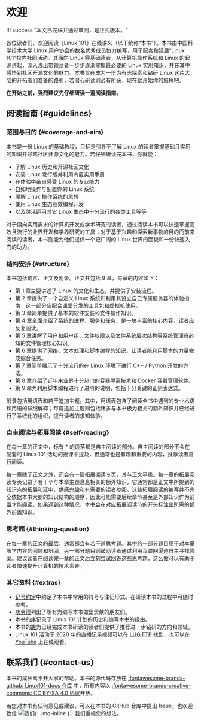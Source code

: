 # 欢迎

!!! success "本文已完稿并通过审阅，是正式版本。"

各位读者们，欢迎阅读《Linux 101》在线讲义（以下统称“本书”）。本书由中国科学技术大学 Linux 用户协会的数名优秀成员协力编写，用于配套和延展“Linux 101”校内社团活动。其面向 Linux 零基础读者，从计算机操作系统和 Linux 的起源讲起，深入浅出带领读者一步步逐渐掌握最必要的 Linux 实用知识，并在其中感悟到社区开源文化的魅力。本书旨在成为一份为有志探索和钻研 Linux 这片大陆的开拓者们准备的路引，若潜心研读则必有所获，现在就开始你的旅程吧。

**在开始之前，强烈建议先仔细研读一遍阅读指南。**

## 阅读指南 {#guidelines}

### 范围与目的 {#coverage-and-aim}

本书是一份 Linux 的基础教程，目标是引导不了解 Linux 的读者掌握基础且实用的知识并领略社区开源文化的魅力。若仔细研读完本书，你就能：

-   了解 Linux 历史和开源社区文化
-   安装 Linux 发行版并利用内置实用手册
-   在体验中亲自感受 Linux 的专业能力
-   自如地操作与配置你的 Linux 系统
-   理解 Linux 操作系统的思想
-   使用 Linux 生态高效编程开发
-   以及灵活运用其它 Linux 生态中十分流行的各类工具等等

对于偏向实用需求的计算机开发或学术研究的读者，通过阅读本书可以快速掌握高效且流行的业界开发和学界研究的工具；对于基于兴趣和探索新事物的目的而前来阅读的读者，本书则能为他们提供一个更广阔的 Linux 世界的面貌和一份快速入门的助力。

### 结构安排 {#structure}

本书包括前言、正文及附录。正文共包括 9 章，每章的内容如下：

-   第 1 章主要讲述了 Linux 的文化和生态，并提供了安装流程。
-   第 2 章提供了一个自定义 Linux 系统和利用其设立自己专属服务器的体验指南，这一部分应配合课堂分发的工具包和虚拟机使用。
-   第 3 章简单提供了基本的软件安装和文件操作知识。
-   第 4 章全面介绍了系统的进程、服务和任务，是一块丰富的核心内容，读者应反复阅读。
-   第 5 章讲解了用户和用户组、文件权限以及文件系统层次结构等系统管理员必知的文件管理核心知识。
-   第 6 章提供了网络、文本处理和脚本编程的知识，让读者能利用脚本的力量完成综合任务。
-   第 7 章简单展示了十分流行的在 Linux 环境下进行 C++ / Python 开发的方法。
-   第 8 章介绍了近年来业界十分热门的容器隔离技术和 Docker 容器管理软件。
-   第 9 章为利用脚本编程进行了进阶的说明，包括十分关键的正则表达式。

附录包括用语表和若干追加主题。其中，用语表包含了阅读全书中遇到的专业术语和用语的详细解释；每篇追加主题则包括诸多与本书极为相关的额外知识并已经进行了系统化的组织，提升读者的求知体验。

### 自主阅读与拓展阅读 {#self-reading}

在每一章的正文中，标有 \* 的段落都是自主阅读的部分。自主阅读的部分不会在配套的 Linux 101 活动的授课中提及，但通常也是有趣和重要的内容，推荐读者自行阅读。

每一章除了正文之外，还会有一篇拓展阅读专页，其与正文平级。每一章的拓展阅读专页记录了若干个与本章主题息息相关的额外知识，它通常都是正文中所提到的知识点的拓展和延申，供感兴趣和有需要的读者参阅。这些拓展阅读的编写并不完全依据本书大纲的知识结构的顺序，因此可能需要后续章节甚至是外部知识作为前置才能阅读。如果遇到这种情况，本书会在对应拓展阅读节的开头标注出所需的额外前置知识。

### 思考题 {#thinking-question}

在每一章的正文的最后，通常都会有若干道思考题。其中的一部分题目用于对本章所学内容的回顾和巩固，另一部分题目则鼓励读者通过利用互联网渠道自主寻找答案。建议读者在阅读完一章的正文后立刻尝试回答这些思考题，这么做可以有助于读者快速提升计算机的技术素养。

### 其它资料 {#extras}

-   [记号约定](notations.md)中约定了本书中常用的符号与注记形式。在研读本书的过程中可随时参考。
-   [功劳簿](credits.md)列出了所有为编写本书做出贡献的朋友们。
-   本书的[序](preface.md)记录了 Linux 101 计划的历史和编写本书的缘由。
-   本书的[跋](postface.md)为已经完成本书研读的读者们提供了推荐进一步钻研的方向和领域。
-   Linux 101 活动于 2020 年的直播记录视频可以在 [LUG FTP](https://ftp.lug.ustc.edu.cn/101/videos) 找到，也可以在 [YouTube](https://www.youtube.com/playlist?list=PLkqsPhn1XtD2h_o5-lY3exDRXtKBiKwkk) 上在线观看。

## 联系我们 {#contact-us}

本书的成长离不开大家的帮助。本书的源代码存放在 [:fontawesome-brands-github: Linux101-docs 仓库](https://github.com/ustclug/Linux101-docs) 中，所有内容以 [:fontawesome-brands-creative-commons: CC BY-SA 4.0 协议](https://creativecommons.org/licenses/by-sa/4.0/)开放。

若您对本书有任何意见或建议，可以在本书的 GitHub 仓库中提出 Issue，也欢迎致信 ![我们](https://lug.ustc.edu.cn/static/email.png){: .img-inline }，我们重视您的想法。
